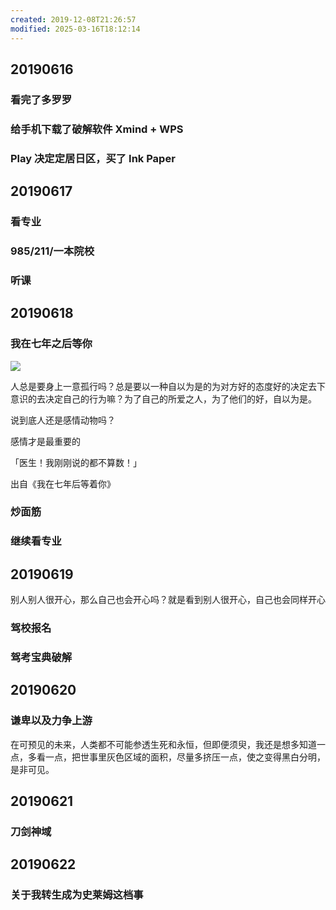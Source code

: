 ```yaml
---
created: 2019-12-08T21:26:57
modified: 2025-03-16T18:12:14
---
```


## 20190616

### 看完了多罗罗

### 给手机下载了破解软件 Xmind + WPS
### Play 决定定居日区，买了 Ink Paper

## 20190617

### 看专业
### 985/211/一本院校

### 听课
## 20190618

### 我在七年之后等你

![](https://raw.githack.com/bGZo/assets/dev/2025/202503161808824.png)

人总是要身上一意孤行吗？总是要以一种自以为是的为对方好的态度好的决定去下意识的去决定自己的行为嘛？为了自己的所爱之人，为了他们的好，自以为是。

说到底人还是感情动物吗？

感情才是最重要的

「医生！我刚刚说的都不算数！」

出自《我在七年后等着你》

### 炒面筋

### 继续看专业

## 20190619

别人别人很开心，那么自己也会开心吗？就是看到别人很开心，自己也会同样开心

### 驾校报名

### 驾考宝典破解

## 20190620

### 谦卑以及力争上游

在可预见的未来，人类都不可能参透生死和永恒，但即便须臾，我还是想多知道一点，多看一点，把世事里灰色区域的面积，尽量多挤压一点，使之变得黑白分明，是非可见。
## 20190621

### 刀剑神域

## 20190622
### 关于我转生成为史莱姆这档事

